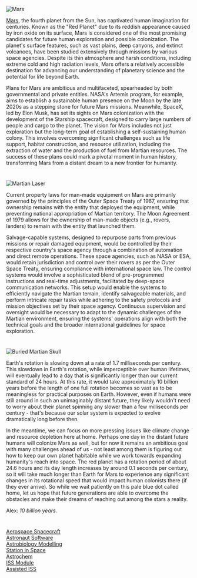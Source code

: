 ![Mars](https://github.com/user-attachments/assets/d3f5d105-ae35-4f67-baba-982dd8ae0a1d)

[Mars](https://chatgpt.com/g/g-aLfw9aF2J-mars), the fourth planet from the Sun, has captivated human imagination for centuries. Known as the "Red Planet" due to its reddish appearance caused by iron oxide on its surface, Mars is considered one of the most promising candidates for future human exploration and possible colonization. The planet's surface features, such as vast plains, deep canyons, and extinct volcanoes, have been studied extensively through missions by various space agencies. Despite its thin atmosphere and harsh conditions, including extreme cold and high radiation levels, Mars offers a relatively accessible destination for advancing our understanding of planetary science and the potential for life beyond Earth.

Plans for Mars are ambitious and multifaceted, spearheaded by both governmental and private entities. NASA's Artemis program, for example, aims to establish a sustainable human presence on the Moon by the late 2020s as a stepping stone for future Mars missions. Meanwhile, SpaceX, led by Elon Musk, has set its sights on Mars colonization with the development of the Starship spacecraft, designed to carry large numbers of people and cargo to the planet. The vision for Mars includes not just exploration but the long-term goal of establishing a self-sustaining human colony. This involves overcoming significant challenges such as life support, habitat construction, and resource utilization, including the extraction of water and the production of fuel from Martian resources. The success of these plans could mark a pivotal moment in human history, transforming Mars from a distant dream to a new frontier for humanity.

#

![Martian Laser](https://github.com/user-attachments/assets/b5df8b7a-26e9-4ddb-9263-72ca197cafc3)

Current property laws for man-made equipment on Mars are primarily governed by the principles of the Outer Space Treaty of 1967, ensuring that ownership remains with the entity that deployed the equipment, while preventing national appropriation of Martian territory. The Moon Agreement of 1979 allows for the ownership of man-made objects (e.g., rovers, landers) to remain with the entity that launched them.

Salvage-capable systems, designed to repurpose parts from previous missions or repair damaged equipment, would be controlled by their respective country's space agency through a combination of automation and direct remote operations. These space agencies, such as NASA or ESA, would retain jurisdiction and control over their rovers as per the Outer Space Treaty, ensuring compliance with international space law. The control systems would involve a sophisticated blend of pre-programmed instructions and real-time adjustments, facilitated by deep-space communication networks. This setup would enable the systems to efficiently navigate the Martian terrain, identify salvageable materials, and perform intricate repair tasks while adhering to the safety protocols and mission objectives set by their space agency. Continuous supervision and oversight would be necessary to adapt to the dynamic challenges of the Martian environment, ensuring the systems' operations align with both the technical goals and the broader international guidelines for space exploration.

#

![Buried Martian Skull](https://github.com/user-attachments/assets/d9e00101-c3b8-4ac4-94bf-94e91e3bd4d7)

Earth's rotation is slowing down at a rate of 1.7 milliseconds per century. This slowdown in Earth's rotation, while imperceptible over human lifetimes, will eventually lead to a day that is significantly longer than our current standard of 24 hours. At this rate, it would take approximately 10 billion years before the length of one full rotation becomes so vast as to be meaningless for practical purposes on Earth. However, even if humans were still around in such an unimaginably distant future, they likely wouldn't need to worry about their planet spinning any slower than a few milliseconds per century - that's because our solar system is expected to evolve dramatically long before then.

In the meantime, we can focus on more pressing issues like climate change and resource depletion here at home. Perhaps one day in the distant future humans will colonize Mars as well, but for now it remains an ambitious goal with many challenges ahead of us - not least among them is figuring out how to keep our own planet habitable while we work towards expanding humanity's reach into space. The red planet has a rotation period of about 24.6 hours and its day length increases by around 0.1 seconds per century, so it will take much longer than Earth for Mars to experience any significant changes in its rotational speed that would impact human colonists there (if they ever arrive). So while we wait patiently on this pale blue dot called home, let us hope that future generations are able to overcome the obstacles and make their dreams of reaching out among the stars a reality.

Alex: _10 billion years._

#

[Aerospace Spacecraft](https://github.com/sourceduty/Aerospace_Spacecraft)
<br>
[Astronaut Software](https://chatgpt.com/g/g-F89U0wJa0-astronaut-software)
<br>
[Astrobiology Modelling](https://chatgpt.com/g/g-675ea3ac6b588191b85fb518b3e7a640-astrobiology-modelling)
<br>
[Station in Space](https://chatgpt.com/g/g-RhQ7LG2GQ-station-in-space)
<br>
[Astrochem](https://chatgpt.com/g/g-67e85194e1ec8191ae8b6371778e78c8-astrochem)
<br>
[ISS Module](https://chatgpt.com/g/g-6776da708084819182e560df751a84fa-iss-module)
<br>
[Assisted ISS](https://chatgpt.com/g/g-67aff86c79a88191b6d03e496c9e3080-assisted-iss)
